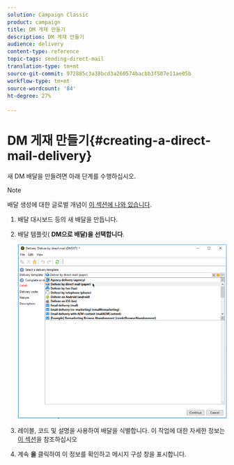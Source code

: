 ```yaml
---
solution: Campaign Classic
product: campaign
title: DM 게재 만들기
description: DM 게재 만들기
audience: delivery
content-type: reference
topic-tags: sending-direct-mail
translation-type: tm+mt
source-git-commit: 972885c3a38bcd3a260574bacbb3f507e11ae05b
workflow-type: tm+mt
source-wordcount: '84'
ht-degree: 27%

---
```



# DM 게재 만들기{#creating-a-direct-mail-delivery}

새 DM 배달을 만들려면 아래 단계를 수행하십시오.

>[!NOTE]
>
>배달 생성에 대한 글로벌 개념이 [이 섹션에 나와 있습니다](../../delivery/using/steps-about-delivery-creation-steps.md).

1. 배달 대시보드 등의 새 배달을 만듭니다.
1. 배달 템플릿( **DM으로 배달)을 선택합니다**.

   ![](assets/direct_mail.png)

1. 레이블, 코드 및 설명을 사용하여 배달을 식별합니다. 이 작업에 대한 자세한 정보는 [이 섹션](../../delivery/using/steps-create-and-identify-the-delivery.md#identifying-the-delivery)을 참조하십시오
1. 계속 **을** 클릭하여 이 정보를 확인하고 메시지 구성 창을 표시합니다.
